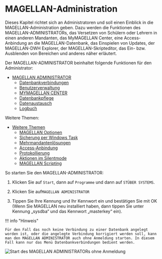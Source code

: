 # MAGELLAN-Administration

Dieses Kapitel richtet sich an Administratoren und soll einen Einblick in die MAGELLAN-Administration geben. Dazu werden die Funktionen des MAGELLAN-ADMINISTRATORs, das Versetzen von Schülern oder Lehrern in einen anderen Mandanten, das MyMAGELLAN Center, eine Access-Anbindung an die MAGELLAN-Datenbank, das Einspielen von Updates, der MAGELLAN-DWH Explorer, der MAGELLAN-Skripteditor, das Ein- bzw. Ausblenden von Bereichen und anderes näher erläutert. 

Der MAGELLAN-ADMINISTRATOR beinhaltet folgende Funktionen für den Administrator:

* [MAGELLAN ADMINISTRATOR](https://doc.magellan7.stueber.de/schulverwaltung/admin/magellan.administrator)
  * [Datenbankverbindungen](https://doc.magellan7.stueber.de/schulverwaltung/admin/admin.datenbankverbindungen)
  * [Benutzerverwaltung](https://doc.magellan7.stueber.de/schulverwaltung/admin/users)
  * [MYMAGELLAN CENTER](https://doc.magellan7.stueber.de/schulverwaltung/admin/mymagellan-center)
  * [Datenbankpflege](https://doc.magellan7.stueber.de/schulverwaltung/admin/datenbankpflege)
  * [Datenaustausch](https://doc.magellan7.stueber.de/schulverwaltung/admin/datenaustausch)
  * [Logbuch](https://doc.magellan7.stueber.de/schulverwaltung/admin/logbuch)

Weitere Themen:

* [Weitere Themen](https://doc.magellan7.stueber.de/schulverwaltung/admin/weitere.themen)
  * [MAGELLAN Optionen](https://doc.magellan7.stueber.de/schulverwaltung/admin/preferences)  
  * [Sicherung per Windows Task](https://doc.magellan7.stueber.de/schulverwaltung/admin/sicherung.windows.task)
  * [Mehrmandantenlösungen](https://doc.magellan7.stueber.de/schulverwaltung/admin/mehrmandantenloesung)
  * [Access-Anbindung](https://doc.magellan7.stueber.de/schulverwaltung/admin/access.anbindung)
  * [Protokollierung](https://doc.magellan7.stueber.de/schulverwaltung/admin/protocol)
  * [Aktionen im Silentmode](https://doc.magellan7.stueber.de/schulverwaltung/installation/magellan-administrator-im-silentmode-starten)
  * [MAGELLAN Scripting](https://doc.magellan-scripting.stueber.de/)


So starten Sie den MAGELLAN-ADMINISTRATOR:

1. Klicken Sie auf `Start`, dann auf `Programme` und dann auf `STÜBER SYSTEMS`.

2. Klicken Sie auf`MAGELLAN ADMINISTRATOR`

3. Tippen Sie Ihre Kennung und Ihr Kennwort ein und bestätigen Sie mit OK (Wenn Sie MAGELLAN neu installiert haben, dann tippen Sie unter Kennung „sysdba“ und das Kennwort „masterkey“ ein).

!!! info "Hinweis"

	Für den Fall das noch keine Verbindung zu einer Datenbank angelegt worden ist, oder die angelegte Verbindung korrigiert werden soll, kann man den MAGELLAN ADMINISTRATOR auch ohne Anmeldung starten. In diesem Fall kann nur das Menü Datenbankverbindungen bedient werden.

![Start des MAGELLAN ADMINISTRATORs ohne Anmeldung ](/assets/images/admin_ohne_anmeldung.jpg) 

